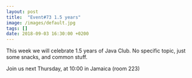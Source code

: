 ```yaml
---
layout: post
title:  "Event#73 1.5 years"
image: /images/default.jpg
tags: []
date: 2018-09-03 16:30:00 +0200
---
```


This week we will celebrate 1.5 years of Java Club. No specific topic, just some snacks, and common stuff. []()

Join us next Thursday, at 10:00 in Jamaica (room 223)
